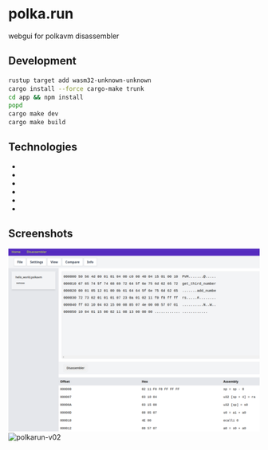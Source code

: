 # polka.run

webgui for polkavm disassembler

## Development

```bash
rustup target add wasm32-unknown-unknown
cargo install --force cargo-make trunk
cd app && npm install
popd
cargo make dev
cargo make build
```

## Technologies
- [polkavm]: https://github.com/koute/polkavm
- [leptos]: https://github.com/leptos-rs/leptos
- [`leptos-query`]: https://github.com/nicoburniske/leptos_query/tree/main/examples
- ['leptos-use']: https://github.com/Synphonyte/leptos-use/tree/main/examples
- [`cargo-make`]: https://github.com/sagiegurari/cargo-make
- [`trunk`]: https://github.com/thedodd/trunk

## Screenshots
![polkarun-v04](https://github.com/rotkonetworks/polka.run/blob/master/app/public/images/polkarun-v04.png?raw=true)
![polkarun-v02](https://github.com/rotkonetworks/polka.run/assets/15621959/8234fc88-acae-4999-8c68-5a99e0b3cc58)
